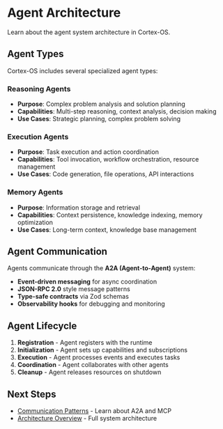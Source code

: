 # Agent Architecture

Learn about the agent system architecture in Cortex-OS.

## Agent Types

Cortex-OS includes several specialized agent types:

### Reasoning Agents

- **Purpose**: Complex problem analysis and solution planning
- **Capabilities**: Multi-step reasoning, context analysis, decision making
- **Use Cases**: Strategic planning, complex problem solving

### Execution Agents

- **Purpose**: Task execution and action coordination
- **Capabilities**: Tool invocation, workflow orchestration, resource management
- **Use Cases**: Code generation, file operations, API interactions

### Memory Agents

- **Purpose**: Information storage and retrieval
- **Capabilities**: Context persistence, knowledge indexing, memory optimization
- **Use Cases**: Long-term context, knowledge base management

## Agent Communication

Agents communicate through the **A2A (Agent-to-Agent)** system:

- **Event-driven messaging** for async coordination
- **JSON-RPC 2.0** style message patterns
- **Type-safe contracts** via Zod schemas
- **Observability hooks** for debugging and monitoring

## Agent Lifecycle

1. **Registration** - Agent registers with the runtime
2. **Initialization** - Agent sets up capabilities and subscriptions
3. **Execution** - Agent processes events and executes tasks
4. **Coordination** - Agent collaborates with other agents
5. **Cleanup** - Agent releases resources on shutdown

## Next Steps

- [Communication Patterns](./communication) - Learn about A2A and MCP
- [Architecture Overview](./overview) - Full system architecture
